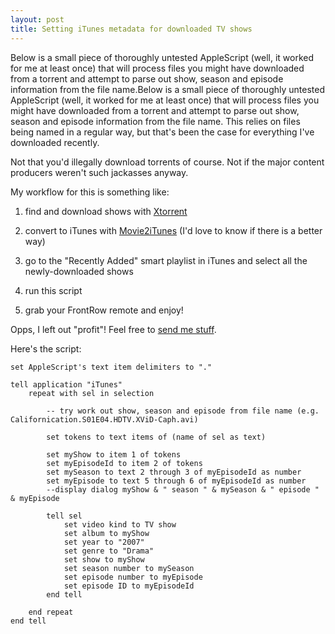 ```yaml
---
layout: post
title: Setting iTunes metadata for downloaded TV shows
---
```


Below is a small piece of thoroughly untested AppleScript (well, it
worked for me at least once) that will process files you might have
downloaded from a torrent and attempt to parse out show, season and
episode information from the file name.<!--break-->Below is a small
piece of thoroughly untested AppleScript (well, it worked for me at
least once) that will process files you might have downloaded from a
torrent and attempt to parse out show, season and episode information
from the file name. This relies on files being named in a regular way,
but that's been the case for everything I've downloaded recently.

Not that you'd illegally download torrents of course. Not if the major
content producers weren't such jackasses anyway.

My workflow for this is something like: 

1. find and download shows with [Xtorrent][1]

1. convert to iTunes with [Movie2iTunes][2] (I'd love to know if there is a better way)

1. go to the "Recently Added" smart playlist in iTunes and select all the newly-downloaded shows

1. run this script

1. grab your FrontRow remote and enjoy!

Opps, I left out "profit"! Feel free to [send me stuff][3].

[1]: http://www.xtorrentp2p.com/
[2]: http://dettmer.maclab.org/movie2itunes.html
[3]: http://www.amazon.com/gp/registry/1YCQAYFMSBW35

Here's the script:

    set AppleScript's text item delimiters to "."
    
    tell application "iTunes"
        repeat with sel in selection
            
            -- try work out show, season and episode from file name (e.g. Californication.S01E04.HDTV.XViD-Caph.avi)
            
            set tokens to text items of (name of sel as text)
            
            set myShow to item 1 of tokens
            set myEpisodeId to item 2 of tokens
            set mySeason to text 2 through 3 of myEpisodeId as number
            set myEpisode to text 5 through 6 of myEpisodeId as number
            --display dialog myShow & " season " & mySeason & " episode " & myEpisode
            
            tell sel
                set video kind to TV show
                set album to myShow
                set year to "2007"
                set genre to "Drama"
                set show to myShow
                set season number to mySeason
                set episode number to myEpisode
                set episode ID to myEpisodeId
            end tell
            
        end repeat
    end tell

